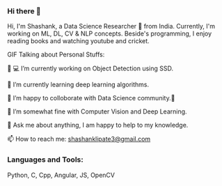 ### Hi there 👋

Hi, I'm Shashank, a Data Science Researcher 🚀 from India. Currently, I'm working on ML, DL, CV & NLP concepts. Beside's programming, I enjoy reading books and watching youtube and cricket.

GIF
Talking about Personal Stuffs:

👨 💻 I’m currently working on Object Detection using SSD.

🌱 I’m currently learning deep learning algorithms.

👯 I’m happy to colloborate with Data Science community.🤝

🤔 I’m somewhat fine with Computer Vision and Deep Learning.

💬 Ask me about anything, I am happy to help to my knowledge.

📫 How to reach me: shashanklipate3@gmail.com



<!--
**slipate33/slipate33** is a ✨ _special_ ✨ repository because its `README.md` (this file) appears on your GitHub profile.

Here are some ideas to get you started:

- 🔭 I’m currently working on ...
- 🌱 I’m currently learning ...
- 👯 I’m looking to collaborate on ...
- 🤔 I’m looking for help with ...
- 💬 Ask me about ...
- 📫 How to reach me: ...
- 😄 Pronouns: ...
- ⚡ Fun fact: ...
-->
### Languages and Tools:
Python, C, Cpp, Angular, JS, OpenCV
     
